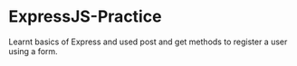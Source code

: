 # ExpressJS-Practice

Learnt basics of Express and used post and get methods to register a user using a form.
